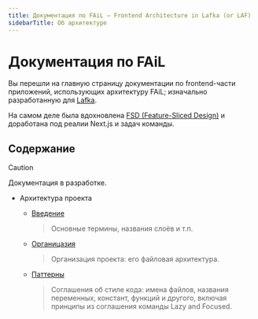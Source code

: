 ```yaml
---
title: Документация по FAiL — Frontend Architecture in Lafka (or LAF)
sidebarTitle: Об архитектуре
---
```


# Документация по FAiL

Вы перешли на главную страницу документации по frontend-части
приложений, использующих архитектуру FAiL; изначально разработанную
для [Lafka](https://github.com/Lazy-And-Focused/lafka).

На самом деле была вдохновлена
[FSD (Feature-Sliced Design)](https://feature-sliced.design/) и
доработана под реалии Next.js и задач команды.

## Содержание

<!-- prettier-ignore -->
> [!CAUTION]
>
> Документация в разработке.

- Архитектура проекта
  - [Введение](/architectures/fail/introduction.md)

    > Основные термины, названия слоёв и т.п.

  - [Органицазия](/architectures/fail/organization.md)

    > Организация проекта: его файловая архитектура.

  - [Паттерны](/architectures/fail/patterns.mdx)

    > Соглашения об стиле кода: имена файлов, названия переменных,
    > констант, функций и другого, включая принципы из соглашения
    > команды Lazy and Focused.
